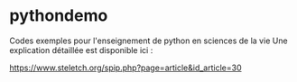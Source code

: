 # pythondemo
Codes exemples pour l'enseignement de python en sciences de la vie
Une explication détaillée est disponible ici :

https://www.steletch.org/spip.php?page=article&id_article=30
